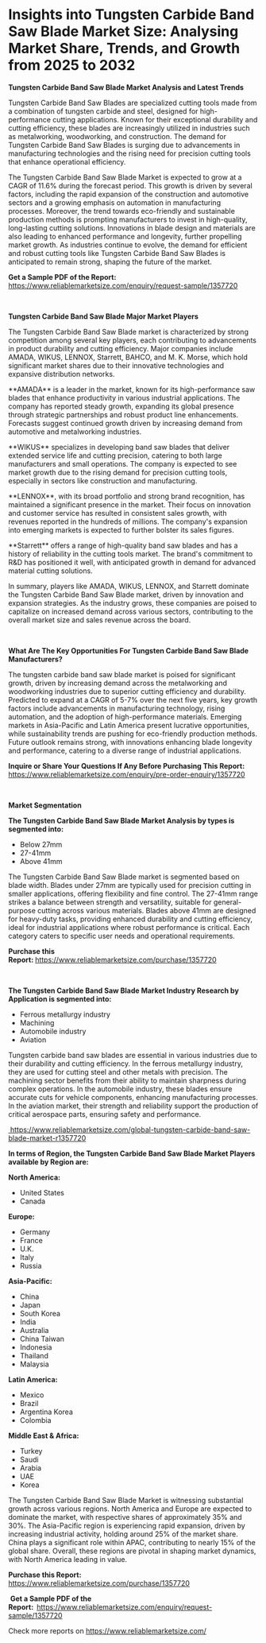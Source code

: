 <p><h1>Insights into Tungsten Carbide Band Saw Blade Market Size: Analysing Market Share, Trends, and Growth from 2025 to 2032</h1></p><p><strong>Tungsten Carbide Band Saw Blade Market Analysis and Latest Trends</strong></p>
<p><p>Tungsten Carbide Band Saw Blades are specialized cutting tools made from a combination of tungsten carbide and steel, designed for high-performance cutting applications. Known for their exceptional durability and cutting efficiency, these blades are increasingly utilized in industries such as metalworking, woodworking, and construction. The demand for Tungsten Carbide Band Saw Blades is surging due to advancements in manufacturing technologies and the rising need for precision cutting tools that enhance operational efficiency.</p><p>The Tungsten Carbide Band Saw Blade Market is expected to grow at a CAGR of 11.6% during the forecast period. This growth is driven by several factors, including the rapid expansion of the construction and automotive sectors and a growing emphasis on automation in manufacturing processes. Moreover, the trend towards eco-friendly and sustainable production methods is prompting manufacturers to invest in high-quality, long-lasting cutting solutions. Innovations in blade design and materials are also leading to enhanced performance and longevity, further propelling market growth. As industries continue to evolve, the demand for efficient and robust cutting tools like Tungsten Carbide Band Saw Blades is anticipated to remain strong, shaping the future of the market.</p></p>
<p><strong>Get a Sample PDF of the Report:&nbsp;</strong> <a href="https://www.reliablemarketsize.com/enquiry/request-sample/1357720?utm_campaign=2955&utm_medium=2&utm_source=Github&utm_content=ia&utm_term=11042025&utm_id=tungsten-carbide-band-saw-blade">https://www.reliablemarketsize.com/enquiry/request-sample/1357720</a></p>
<p>&nbsp;</p>
<p><strong>Tungsten Carbide Band Saw Blade Major Market Players</strong></p>
<p><p>The Tungsten Carbide Band Saw Blade market is characterized by strong competition among several key players, each contributing to advancements in product durability and cutting efficiency. Major companies include AMADA, WIKUS, LENNOX, Starrett, BAHCO, and M. K. Morse, which hold significant market shares due to their innovative technologies and expansive distribution networks.</p><p>**AMADA** is a leader in the market, known for its high-performance saw blades that enhance productivity in various industrial applications. The company has reported steady growth, expanding its global presence through strategic partnerships and robust product line enhancements. Forecasts suggest continued growth driven by increasing demand from automotive and metalworking industries.</p><p>**WIKUS** specializes in developing band saw blades that deliver extended service life and cutting precision, catering to both large manufacturers and small operations. The company is expected to see market growth due to the rising demand for precision cutting tools, especially in sectors like construction and manufacturing.</p><p>**LENNOX**, with its broad portfolio and strong brand recognition, has maintained a significant presence in the market. Their focus on innovation and customer service has resulted in consistent sales growth, with revenues reported in the hundreds of millions. The company's expansion into emerging markets is expected to further bolster its sales figures.</p><p>**Starrett** offers a range of high-quality band saw blades and has a history of reliability in the cutting tools market. The brand's commitment to R&D has positioned it well, with anticipated growth in demand for advanced material cutting solutions.</p><p>In summary, players like AMADA, WIKUS, LENNOX, and Starrett dominate the Tungsten Carbide Band Saw Blade market, driven by innovation and expansion strategies. As the industry grows, these companies are poised to capitalize on increased demand across various sectors, contributing to the overall market size and sales revenue across the board.</p></p>
<p>&nbsp;</p>
<p><strong>What Are The Key Opportunities For Tungsten Carbide Band Saw Blade Manufacturers?</strong></p>
<p><p>The tungsten carbide band saw blade market is poised for significant growth, driven by increasing demand across the metalworking and woodworking industries due to superior cutting efficiency and durability. Predicted to expand at a CAGR of 5-7% over the next five years, key growth factors include advancements in manufacturing technology, rising automation, and the adoption of high-performance materials. Emerging markets in Asia-Pacific and Latin America present lucrative opportunities, while sustainability trends are pushing for eco-friendly production methods. Future outlook remains strong, with innovations enhancing blade longevity and performance, catering to a diverse range of industrial applications.</p></p>
<p><strong>Inquire or Share Your Questions If Any Before Purchasing This Report:</strong> <a href="https://www.reliablemarketsize.com/enquiry/pre-order-enquiry/1357720?utm_campaign=2955&utm_medium=2&utm_source=Github&utm_content=ia&utm_term=11042025&utm_id=tungsten-carbide-band-saw-blade">https://www.reliablemarketsize.com/enquiry/pre-order-enquiry/1357720</a></p>
<p>&nbsp;</p>
<p><strong>Market Segmentation</strong></p>
<p><strong>The Tungsten Carbide Band Saw Blade Market Analysis by types is segmented into:</strong></p>
<p><ul><li>Below 27mm</li><li>27-41mm</li><li>Above 41mm</li></ul></p>
<p><p>The Tungsten Carbide Band Saw Blade market is segmented based on blade width. Blades under 27mm are typically used for precision cutting in smaller applications, offering flexibility and fine control. The 27-41mm range strikes a balance between strength and versatility, suitable for general-purpose cutting across various materials. Blades above 41mm are designed for heavy-duty tasks, providing enhanced durability and cutting efficiency, ideal for industrial applications where robust performance is critical. Each category caters to specific user needs and operational requirements.</p></p>
<p><strong>Purchase this Report:&nbsp;</strong><a href="https://www.reliablemarketsize.com/purchase/1357720?utm_campaign=2955&utm_medium=2&utm_source=Github&utm_content=ia&utm_term=11042025&utm_id=tungsten-carbide-band-saw-blade">https://www.reliablemarketsize.com/purchase/1357720</a></p>
<p>&nbsp;</p>
<p><strong>The Tungsten Carbide Band Saw Blade Market Industry Research by Application is segmented into:</strong></p>
<p><ul><li>Ferrous metallurgy industry</li><li>Machining</li><li>Automobile industry</li><li>Aviation</li></ul></p>
<p><p>Tungsten carbide band saw blades are essential in various industries due to their durability and cutting efficiency. In the ferrous metallurgy industry, they are used for cutting steel and other metals with precision. The machining sector benefits from their ability to maintain sharpness during complex operations. In the automobile industry, these blades ensure accurate cuts for vehicle components, enhancing manufacturing processes. In the aviation market, their strength and reliability support the production of critical aerospace parts, ensuring safety and performance.</p></p>
<p><a href="https://www.reliablemarketsize.com/global-tungsten-carbide-band-saw-blade-market-r1357720?utm_campaign=2955&utm_medium=2&utm_source=Github&utm_content=ia&utm_term=11042025&utm_id=tungsten-carbide-band-saw-blade">&nbsp;https://www.reliablemarketsize.com/global-tungsten-carbide-band-saw-blade-market-r1357720</a></p>
<p><strong>In terms of Region, the Tungsten Carbide Band Saw Blade Market Players available by Region are:</strong></p>
<p>
    <p> <strong> North America: </strong>
        <ul>
            <li>United States</li>
            <li>Canada</li>
        </ul>
        </p> 
    <p> <strong> Europe: </strong>
        <ul>
            <li>Germany</li>
            <li>France</li>
            <li>U.K.</li>
            <li>Italy</li>
            <li>Russia</li>
        </ul>
        </p> 
    <p> <strong> Asia-Pacific: </strong>
        <ul>
            <li>China</li>
            <li>Japan</li>
            <li>South Korea</li>
            <li>India</li>
            <li>Australia</li>
            <li>China Taiwan</li>
            <li>Indonesia</li>
            <li>Thailand</li>
            <li>Malaysia</li>
        </ul>
        </p> 
    <p> <strong> Latin America: </strong>
        <ul>
            <li>Mexico</li>
            <li>Brazil</li>
            <li>Argentina Korea</li>
            <li>Colombia</li>
        </ul>
        </p> 
    <p> <strong> Middle East & Africa: </strong>
        <ul>
            <li>Turkey</li>
            <li>Saudi</li>
            <li>Arabia</li>
            <li>UAE</li>
            <li>Korea</li>
        </ul>
    </p>
    </p>
<p><p>The Tungsten Carbide Band Saw Blade Market is witnessing substantial growth across various regions. North America and Europe are expected to dominate the market, with respective shares of approximately 35% and 30%. The Asia-Pacific region is experiencing rapid expansion, driven by increasing industrial activity, holding around 25% of the market share. China plays a significant role within APAC, contributing to nearly 15% of the global share. Overall, these regions are pivotal in shaping market dynamics, with North America leading in value.</p></p>
<p><strong>Purchase this Report: </strong><a href="https://www.reliablemarketsize.com/purchase/1357720?utm_campaign=2955&utm_medium=2&utm_source=Github&utm_content=ia&utm_term=11042025&utm_id=tungsten-carbide-band-saw-blade">https://www.reliablemarketsize.com/purchase/1357720</a></p>
<p>&nbsp;<strong>Get a Sample PDF of the Report:&nbsp;&nbsp;</strong><a href="https://www.reliablemarketsize.com/enquiry/request-sample/1357720?utm_campaign=2955&utm_medium=2&utm_source=Github&utm_content=ia&utm_term=11042025&utm_id=tungsten-carbide-band-saw-blade">https://www.reliablemarketsize.com/enquiry/request-sample/1357720</a></p>
<p><strong></strong></p>
<p>Check more reports on <a href="https://www.reliablemarketsize.com/?utm_campaign=2955&utm_medium=2&utm_source=Github&utm_content=ia&utm_term=11042025&utm_id=tungsten-carbide-band-saw-blade">https://www.reliablemarketsize.com/</a></p>